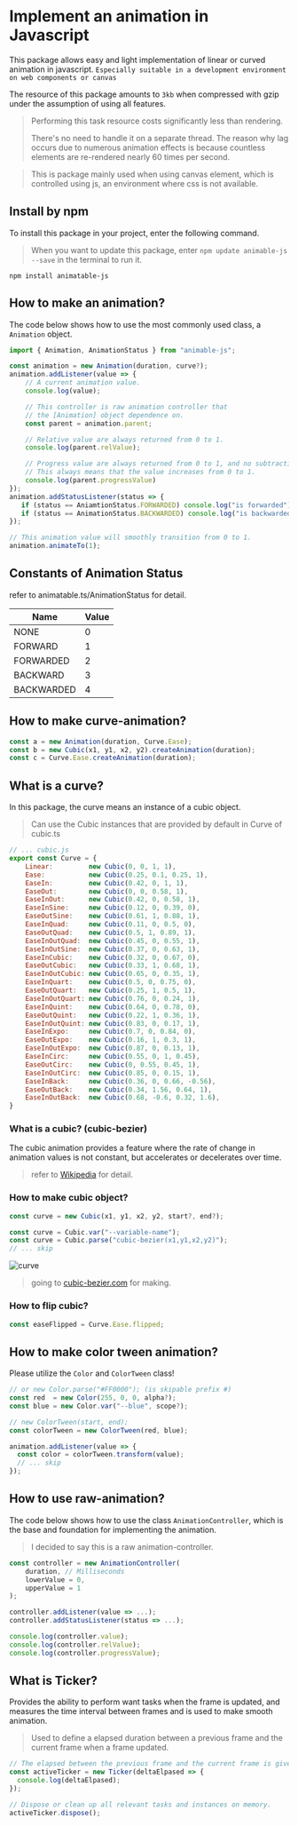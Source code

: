 # Implement an animation in Javascript

This package allows easy and light implementation of linear or curved animation in javascript. `Especially suitable in a development environment on web components or canvas`

The resource of this package amounts to `3kb` when compressed with gzip under the assumption of using all features.

> Performing this task resource costs significantly less than rendering.
> 
> There's no need to handle it on a separate thread. The reason why lag occurs due to numerous animation effects is because countless elements are re-rendered nearly 60 times per second.

> This is package mainly used when using canvas element, which is controlled using js, an environment where css is not available.

## Install by npm
To install this package in your project, enter the following command.

> When you want to update this package, enter `npm update animable-js --save` in the terminal to run it.

```
npm install animatable-js
```

## How to make an animation?
The code below shows how to use the most commonly used class, a `Animation` object.

```js
import { Animation, AnimationStatus } from "animable-js";

const animation = new Animation(duration, curve?);
animation.addListener(value => {
    // A current animation value.
    console.log(value);

    // This controller is raw animation controller that
    // the [Animation] object dependence on.
    const parent = animation.parent;

    // Relative value are always returned from 0 to 1.
    console.log(parent.relValue);

    // Progress value are always returned from 0 to 1, and no subtraction.
    // This always means that the value increases from 0 to 1.
    console.log(parent.progressValue)
});
animation.addStatusListener(status => {
   if (status == AniamtionStatus.FORWARDED) console.log("is forwarded");
   if (status == AnimationStatus.BACKWARDED) console.log("is backwarded");
});

// This animation value will smoothly transition from 0 to 1.
animation.animateTo(1);
```

## Constants of Animation Status
refer to animatable.ts/AnimationStatus for detail.

| Name | Value
| ------ | ------
| NONE | 0
| FORWARD | 1
| FORWARDED | 2
| BACKWARD | 3
| BACKWARDED | 4

## How to make curve-animation?
```js
const a = new Animation(duration, Curve.Ease);
const b = new Cubic(x1, y1, x2, y2).createAnimation(duration);
const c = Curve.Ease.createAnimation(duration);
```

## What is a curve?
In this package, the curve means an instance of a cubic object.

> Can use the Cubic instances that are provided by default in Curve of cubic.ts

```js
// ... cubic.js
export const Curve = {
    Linear:         new Cubic(0, 0, 1, 1),
    Ease:           new Cubic(0.25, 0.1, 0.25, 1),
    EaseIn:         new Cubic(0.42, 0, 1, 1),
    EaseOut:        new Cubic(0, 0, 0.58, 1),
    EaseInOut:      new Cubic(0.42, 0, 0.58, 1),
    EaseInSine:     new Cubic(0.12, 0, 0.39, 0),
    EaseOutSine:    new Cubic(0.61, 1, 0.88, 1),
    EaseInQuad:     new Cubic(0.11, 0, 0.5, 0),
    EaseOutQuad:    new Cubic(0.5, 1, 0.89, 1),
    EaseInOutQuad:  new Cubic(0.45, 0, 0.55, 1),
    EaseInOutSine:  new Cubic(0.37, 0, 0.63, 1),
    EaseInCubic:    new Cubic(0.32, 0, 0.67, 0),
    EaseOutCubic:   new Cubic(0.33, 1, 0.68, 1),
    EaseInOutCubic: new Cubic(0.65, 0, 0.35, 1),
    EaseInQuart:    new Cubic(0.5, 0, 0.75, 0),
    EaseOutQuart:   new Cubic(0.25, 1, 0.5, 1),
    EaseInOutQuart: new Cubic(0.76, 0, 0.24, 1),
    EaseInQuint:    new Cubic(0.64, 0, 0.78, 0),
    EaseOutQuint:   new Cubic(0.22, 1, 0.36, 1),
    EaseInOutQuint: new Cubic(0.83, 0, 0.17, 1),
    EaseInExpo:     new Cubic(0.7, 0, 0.84, 0),
    EaseOutExpo:    new Cubic(0.16, 1, 0.3, 1),
    EaseInOutExpo:  new Cubic(0.87, 0, 0.13, 1),
    EaseInCirc:     new Cubic(0.55, 0, 1, 0.45),
    EaseOutCirc:    new Cubic(0, 0.55, 0.45, 1),
    EaseInOutCirc:  new Cubic(0.85, 0, 0.15, 1),
    EaseInBack:     new Cubic(0.36, 0, 0.66, -0.56),
    EaseOutBack:    new Cubic(0.34, 1.56, 0.64, 1),
    EaseInOutBack:  new Cubic(0.68, -0.6, 0.32, 1.6),
}
```

### What is a cubic? (cubic-bezier)
The cubic animation provides a feature where the rate of change in animation values is not constant, but accelerates or decelerates over time.

> refer to [Wikipedia](https://en.wikipedia.org/wiki/B%C3%A9zier_curve) for detail.

### How to make cubic object?
```js
const curve = new Cubic(x1, y1, x2, y2, start?, end?);

const curve = Cubic.var("--variable-name");
const curve = Cubic.parse("cubic-bezier(x1,y1,x2,y2)");
// ... skip
```
![curve](https://github.com/MTtankkeo/js_animatable/assets/122026021/1c22b58c-481f-47f2-a8e4-cc7b03672f86)

> going to [cubic-bezier.com](https://cubic-bezier.com) for making.

### How to flip cubic?
```js
const easeFlipped = Curve.Ease.flipped;
```

## How to make color tween animation?
Please utilize the `Color` and `ColorTween` class!

```js
// or new Color.parse("#FF0000"); (is skipable prefix #)
const red  = new Color(255, 0, 0, alpha?);
const blue = new Color.var("--blue", scope?);

// new ColorTween(start, end);
const colorTween = new ColorTween(red, blue);

animation.addListener(value => {
  const color = colorTween.transform(value);
  // ... skip
});
```

## How to use raw-animation?
The code below shows how to use the class `AnimationController`, which is the base and foundation for implementing the animation.

> I decided to say this is a raw animation-controller.

```js
const controller = new AnimationController(
    duration, // Milliseconds
    lowerValue = 0,
    upperValue = 1
);

controller.addListener(value => ...);
controller.addStatusListener(status => ...);

console.log(controller.value);
console.log(controller.relValue);
console.log(controller.progressValue);
```

## What is Ticker?
Provides the ability to perform want tasks when the frame is updated, and measures the time interval between frames and is used to make smooth animation.

> Used to define a elapsed duration between a previous frame and the current frame when a frame updated.

```js
// The elapsed between the previous frame and the current frame is given.
const activeTicker = new Ticker(deltaElpased => {
  console.log(deltaElpased);
});

// Dispose or clean up all relevant tasks and instances on memory.
activeTicker.dispose();
```
